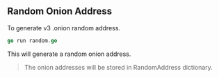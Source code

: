 ## Random Onion Address
To generate v3 .onion random address.

```go
go run random.go
```

This will generate a random onion address.

> The onion addresses will be stored in RandomAddress dictionary.
